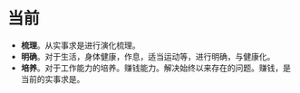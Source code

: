 # 当前


- **梳理**。从实事求是进行演化梳理。
- **明确**。对于生活，身体健康，作息，适当运动等，进行明确，与健康化。
- **培养**。对于工作能力的培养。赚钱能力。解决始终以来存在的问题。赚钱，是当前的实事求是。